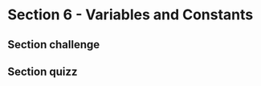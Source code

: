 # Section 6 - Variables and Constants <a name="section_6"></a>

## Section challenge <a name="section_6_challenge"></a>

## Section quizz <a name="section_6_quizz"></a>

